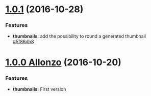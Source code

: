 <a name="1.0.1"></a>
# [1.0.1](https://github.com/CodeCorico/allons-y-thumbnails/compare/1.0.0...1.0.1) (2016-10-28)

### Features
* **thumbnails:** add the possibility to round a generated thumbnail [#5f86db8](https://github.com/CodeCorico/allons-y-thumbnails/commit/5f86db8)

<a name="1.0.0"></a>
# [1.0.0 Allonzo](https://github.com/CodeCorico/allons-y-thumbnails/releases/tag/1.0.0) (2016-10-20)

### Features
* **thumbnails:** First version
